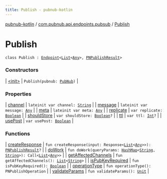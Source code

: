 ```yaml
---
title: Publish - pubnub-kotlin
---
```


[pubnub-kotlin](../../index.html) / [com.pubnub.api.endpoints.pubsub](../index.html) / [Publish](./index.html)

# Publish

`class Publish : `[`Endpoint`](../../com.pubnub.api/-endpoint/index.html)`<`[`List`](https://kotlinlang.org/api/latest/jvm/stdlib/kotlin.collections/-list/index.html)`<`[`Any`](https://kotlinlang.org/api/latest/jvm/stdlib/kotlin/-any/index.html)`>, `[`PNPublishResult`](../../com.pubnub.api.models.consumer/-p-n-publish-result/index.html)`>`

### Constructors

| [&lt;init&gt;](-init-.html) | `Publish(pubnub: `[`PubNub`](../../com.pubnub.api/-pub-nub/index.html)`)` |

### Properties

| [channel](channel.html) | `lateinit var channel: `[`String`](https://kotlinlang.org/api/latest/jvm/stdlib/kotlin/-string/index.html) |
| [message](message.html) | `lateinit var message: `[`Any`](https://kotlinlang.org/api/latest/jvm/stdlib/kotlin/-any/index.html) |
| [meta](meta.html) | `lateinit var meta: `[`Any`](https://kotlinlang.org/api/latest/jvm/stdlib/kotlin/-any/index.html) |
| [replicate](replicate.html) | `var replicate: `[`Boolean`](https://kotlinlang.org/api/latest/jvm/stdlib/kotlin/-boolean/index.html) |
| [shouldStore](should-store.html) | `var shouldStore: `[`Boolean`](https://kotlinlang.org/api/latest/jvm/stdlib/kotlin/-boolean/index.html)`?` |
| [ttl](ttl.html) | `var ttl: `[`Int`](https://kotlinlang.org/api/latest/jvm/stdlib/kotlin/-int/index.html)`?` |
| [usePost](use-post.html) | `var usePost: `[`Boolean`](https://kotlinlang.org/api/latest/jvm/stdlib/kotlin/-boolean/index.html) |

### Functions

| [createResponse](create-response.html) | `fun createResponse(input: Response<`[`List`](https://kotlinlang.org/api/latest/jvm/stdlib/kotlin.collections/-list/index.html)`<`[`Any`](https://kotlinlang.org/api/latest/jvm/stdlib/kotlin/-any/index.html)`>>): `[`PNPublishResult`](../../com.pubnub.api.models.consumer/-p-n-publish-result/index.html)`?` |
| [doWork](do-work.html) | `fun doWork(queryParams: `[`HashMap`](https://kotlinlang.org/api/latest/jvm/stdlib/kotlin.collections/-hash-map/index.html)`<`[`String`](https://kotlinlang.org/api/latest/jvm/stdlib/kotlin/-string/index.html)`, `[`String`](https://kotlinlang.org/api/latest/jvm/stdlib/kotlin/-string/index.html)`>): Call<`[`List`](https://kotlinlang.org/api/latest/jvm/stdlib/kotlin.collections/-list/index.html)`<`[`Any`](https://kotlinlang.org/api/latest/jvm/stdlib/kotlin/-any/index.html)`>>` |
| [getAffectedChannels](get-affected-channels.html) | `fun getAffectedChannels(): `[`List`](https://kotlinlang.org/api/latest/jvm/stdlib/kotlin.collections/-list/index.html)`<`[`String`](https://kotlinlang.org/api/latest/jvm/stdlib/kotlin/-string/index.html)`>` |
| [isPubKeyRequired](is-pub-key-required.html) | `fun isPubKeyRequired(): `[`Boolean`](https://kotlinlang.org/api/latest/jvm/stdlib/kotlin/-boolean/index.html) |
| [operationType](operation-type.html) | `fun operationType(): PNPublishOperation` |
| [validateParams](validate-params.html) | `fun validateParams(): `[`Unit`](https://kotlinlang.org/api/latest/jvm/stdlib/kotlin/-unit/index.html) |


